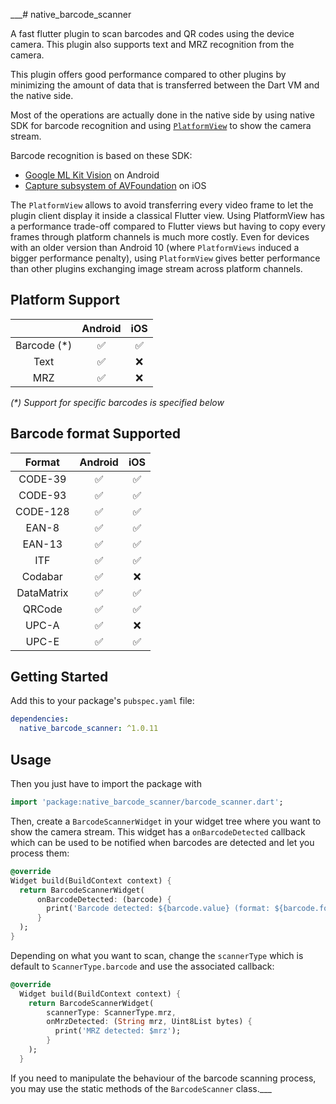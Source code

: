 ___# native_barcode_scanner

A fast flutter plugin to scan barcodes and QR codes using the device camera. This plugin also supports text and MRZ recognition from the camera.

This plugin offers good performance compared to other plugins by minimizing the amount of data that is transferred between the Dart VM and the native side.

Most of the operations are actually done in the native side by using native SDK for barcode recognition and using [`PlatformView`](https://docs.flutter.dev/platform-integration/android/platform-views) to show the camera stream.

Barcode recognition is based on these SDK:
- [Google ML Kit Vision](https://developers.google.com/ml-kit/vision/barcode-scanning) on Android
- [Capture subsystem of AVFoundation](https://developer.apple.com/documentation/avfoundation/capture_setup) on iOS

The `PlatformView` allows to avoid transferring every video frame to let the plugin client display it inside a classical Flutter view.
Using PlatformView has a performance trade-off compared to Flutter views but having to copy every frames through platform channels is much more costly.
Even for devices with an older version than Android 10 (where `PlatformViews` induced a bigger performance penalty), using `PlatformView` gives better performance than other plugins exchanging image stream across platform channels.

## Platform Support

|             | Android |  iOS    |
|:-----------:|:-------:| :-----: |
| Barcode (*) |    ✅    |   ✅    |
|    Text     |    ✅    |   ❌    |
|     MRZ     |    ✅    |   ❌    |

*(\*) Support for specific barcodes is specified below*

## Barcode format Supported

|   Format   | Android |  iOS    |
|:----------:|:-------:| :-----: |
|  CODE-39   |    ✅    |   ✅    |
|  CODE-93   |    ✅    |   ✅    |
|  CODE-128  |    ✅    |   ✅    |
|   EAN-8    |    ✅    |   ✅    |
|   EAN-13   |    ✅    |   ✅    |
|    ITF     |    ✅    |   ✅    |
|  Codabar   |    ✅    |   ❌    |
| DataMatrix |    ✅    |   ✅    |
|   QRCode   |    ✅    |   ✅    |
|   UPC-A    |    ✅    |   ❌    |
|   UPC-E    |    ✅    |   ✅    |

## Getting Started

Add this to your package's `pubspec.yaml` file:

```yaml
dependencies:
  native_barcode_scanner: ^1.0.11
```

## Usage

Then you just have to import the package with

```dart
import 'package:native_barcode_scanner/barcode_scanner.dart';
```

Then, create a `BarcodeScannerWidget` in your widget tree where you want to show the camera stream. This widget has a `onBarcodeDetected` callback which can be used to be notified when barcodes are detected and let you process them:

```dart
@override
Widget build(BuildContext context) {
  return BarcodeScannerWidget(
      onBarcodeDetected: (barcode) {
        print('Barcode detected: ${barcode.value} (format: ${barcode.format.name})');
      }
  );
}
```

Depending on what you want to scan, change the `scannerType` which is default to `ScannerType.barcode` and use the associated callback:

```dart
@override
  Widget build(BuildContext context) {
    return BarcodeScannerWidget(
        scannerType: ScannerType.mrz, 
        onMrzDetected: (String mrz, Uint8List bytes) {
          print('MRZ detected: $mrz');
        } 
    );
  }
```

If you need to manipulate the behaviour of the barcode scanning process, you may use the static methods of the `BarcodeScanner` class.___
